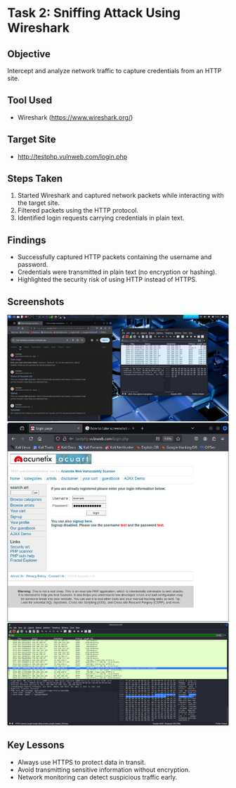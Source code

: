 # Task 2: Sniffing Attack Using Wireshark

## Objective
Intercept and analyze network traffic to capture credentials from an HTTP site.

## Tool Used
- Wireshark (https://www.wireshark.org/)

## Target Site
- http://testphp.vulnweb.com/login.php

## Steps Taken
1. Started Wireshark and captured network packets while interacting with the target site.
2. Filtered packets using the HTTP protocol.
3. Identified login requests carrying credentials in plain text.

## Findings
- Successfully captured HTTP packets containing the username and password.
- Credentials were transmitted in plain text (no encryption or hashing).
- Highlighted the security risk of using HTTP instead of HTTPS.

## Screenshots
![HTTP Packet Capture](Screenshots/task2_wireshark_1.png)
![Credentials Intercepted](Screenshots/task2_wireshark_2.png)
![Packet Details](Screenshots/task2_wireshark_3.png)

## Key Lessons
- Always use HTTPS to protect data in transit.
- Avoid transmitting sensitive information without encryption.
- Network monitoring can detect suspicious traffic early.

